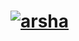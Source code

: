 # [![arsha](https://github.com/justadirck/angular/actions/workflows/arsha.yml/badge.svg)](https://github.com/justadirck/angular/actions/workflows/arsha.yml)
